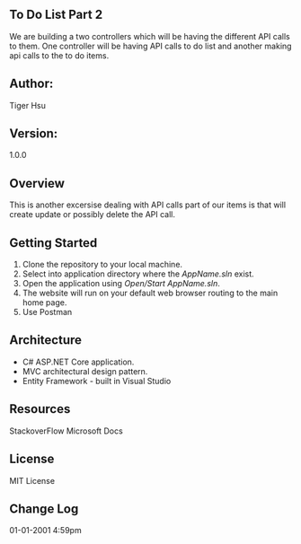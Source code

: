 ## To Do List Part 2
We are building a two controllers which will be having the different API calls to them.
One controller will be having API calls to do list and another making api calls to the to do items.

## Author:
Tiger Hsu

## Version:
1.0.0 

## Overview
This is another excersise dealing with API calls part of our items is that will create update or possibly delete the API call.

## Getting Started
1. Clone the repository to your local machine.
2. Select into application directory where the *AppName.sln* exist.
3. Open the application using *Open/Start AppName.sln*.
5. The website will run on your default web browser routing to the main home page.
6. Use Postman


## Architecture
 - C# ASP.NET Core application.
 - MVC architectural design pattern.
 - Entity Framework - built in Visual Studio



## Resources
StackoverFlow
Microsoft Docs

## License
MIT License

## Change Log

01-01-2001 4:59pm 